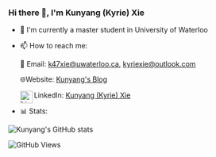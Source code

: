 ### Hi there 👋, I'm Kunyang (Kyrie) Xie

- 🏫 I'm currently a master student in University of Waterloo

- 📫 How to reach me:

  📨 Email: k47xie@uwaterloo.ca, kyriexie@outlook.com

  🌐Website: [Kunyang's Blog](https://kyxie.github.io/en/)

  <img align="left" alt="LinkedIn" width="25px" src="https://img.icons8.com/color/50/000000/linkedin.png"/> LinkedIn: [Kunyang (Kyrie) Xie](https://www.linkedin.com/in/kunyang-kyrie-xie-557270194/)

- 📊 Stats:

![Kunyang's GitHub stats](https://github-readme-stats.vercel.app/api?username=Kyxie&count_private=true&show_icons=true)

<!-- [![Kunyang's wakatime stats](https://github-readme-stats.vercel.app/api/wakatime?username=Kyxie&hide=CMake,other,git%20config,XML,JSON,Markdown,Bash,MATLAB,TOML,YAML)](https://github.com/anuraghazra/github-readme-stats) -->

<!-- [![Kunyang's most used languages](https://github-readme-stats.vercel.app/api/top-langs/?username=Kyxie&hide=VHDL,Makefile,Coq,SystemVerilog,CMake,Pascal,Objective-C&layout=compact)](https://github.com/anuraghazra/github-readme-stats) -->

![GitHub Views](https://komarev.com/ghpvc/?username=Kyxie&style=flat&color=brightgreen&label=VIEWS)
